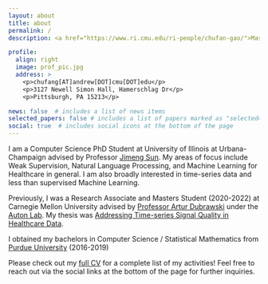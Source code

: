 ```yaml
---
layout: about
title: about
permalink: /
description: <a href="https://www.ri.cmu.edu/ri-people/chufan-gao/">Master of Science in Robotics @ Carnegie Mellon University</a>

profile:
  align: right
  image: prof_pic.jpg
  address: >
    <p>chufang[AT]andrew[DOT]cmu[DOT]edu</p>
    <p>3127 Newell Simon Hall, Hamerschlag Dr</p>
    <p>Pittsburgh, PA 15213</p>

news: false  # includes a list of news items
selected_papers: false # includes a list of papers marked as "selected={true}"
social: true  # includes social icons at the bottom of the page
---
```


I am a Computer Science PhD Student at University of Illinois at Urbana-Champaign advised by Professor [Jimeng Sun](https://cs.illinois.edu/about/people/faculty/jimeng). My areas of focus include Weak Supervision, Natural Language Processing, and Machine Learning for Healthcare in general. I am also broadly interested in time-series data and less than supervised Machine Learning.

Previously, I was a Research Associate and Masters Student (2020-2022) at Carnegie Mellon University advised by [Professor Artur Dubrawski](https://www.ri.cmu.edu/ri-faculty/artur-w-dubrawski/) under the [Auton Lab](https://www.ri.cmu.edu/robotics-groups/auton-lab/). My thesis was [Addressing Time-series Signal Quality in Healthcare Data](https://www.ri.cmu.edu/publications/addressing-time-series-signal-quality-in-healthcare-data/).

I obtained my bachelors in Computer Science / Statistical Mathematics from [Purdue University](https://www.stat.purdue.edu/news/2019/spring2019_graduation.html) (2016-2019)

Please check out my [full CV](../assets/pdf/CV.pdf) for a complete list of my activities! Feel free to reach out via the social links at the bottom of the page for further inquiries.


<!-- Write your biography here. Tell the world about yourself. Link to your favorite [subreddit](http://reddit.com). You can put a picture in, too. The code is already in, just name your picture `prof_pic.jpg` and put it in the `img/` folder.

Put your address / P.O. box / other info right below your picture. You can also disable any these elements by editing `profile` property of the YAML header of your `_pages/about.md`. Edit `_bibliography/papers.bib` and Jekyll will render your [publications page](/al-folio/publications/) automatically.

Link to your social media connections, too. This theme is set up to use [Font Awesome icons](http://fortawesome.github.io/Font-Awesome/) and [Academicons](https://jpswalsh.github.io/academicons/), like the ones below. Add your Facebook, Twitter, LinkedIn, Google Scholar, or just disable all of them. -->
